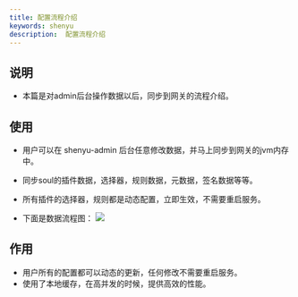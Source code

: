 ```yaml
---
title: 配置流程介绍
keywords: shenyu
description:  配置流程介绍
---
```


## 说明
 
* 本篇是对admin后台操作数据以后，同步到网关的流程介绍。

## 使用

* 用户可以在 shenyu-admin 后台任意修改数据，并马上同步到网关的jvm内存中。
* 同步soul的插件数据，选择器，规则数据，元数据，签名数据等等。
* 所有插件的选择器，规则都是动态配置，立即生效，不需要重启服务。

* 下面是数据流程图：
 ![](https://yu199195.github.io/images/soul/plugin-data.png)

## 作用

* 用户所有的配置都可以动态的更新，任何修改不需要重启服务。
* 使用了本地缓存，在高并发的时候，提供高效的性能。
